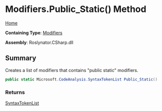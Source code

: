 # Modifiers\.Public\_Static\(\) Method

[Home](../../../../README.md)

**Containing Type**: [Modifiers](../README.md)

**Assembly**: Roslynator\.CSharp\.dll

## Summary

Creates a list of modifiers that contains "public static" modifiers\.

```csharp
public static Microsoft.CodeAnalysis.SyntaxTokenList Public_Static()
```

### Returns

[SyntaxTokenList](https://docs.microsoft.com/en-us/dotnet/api/microsoft.codeanalysis.syntaxtokenlist)

